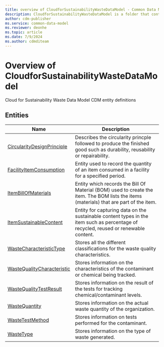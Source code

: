```yaml
---
title: overview of CloudforSustainabilityWasteDataModel - Common Data Model | Microsoft Docs
description: CloudforSustainabilityWasteDataModel is a folder that contains standard entities related to the Common Data Model.
author: cdm-publisher
ms.service: common-data-model
ms.reviewer: deonhe
ms.topic: article
ms.date: 7/9/2024
ms.author: cdmditeam
---
```


# Overview of CloudforSustainabilityWasteDataModel

Cloud for Sustainability Waste Data Model CDM entity definitions  

## Entities

|Name|Description|
|---|---|
|[CircularityDesignPrinciple](CircularityDesignPrinciple.md)|Describes the circularity princple followed to produce the finished good such as durability, reusability or repairability\.|
|[FacilityItemConsumption](FacilityItemConsumption.md)|Entity used to record the quantity of an item consumed in a facility for a specified period\.|
|[ItemBillOfMaterials](ItemBillOfMaterials.md)|Entity which records the Bill Of Material \(BOM\) used to create the item\. The BOM lists the items \(materials\) that are part of the item\.|
|[ItemSustainableContent](ItemSustainableContent.md)|Entity for capturing data on the sustainable content types in the item such as percentage of recycled, reused or renewable content\.|
|[WasteCharacteristicType](WasteCharacteristicType.md)|Stores all the different classifications for the waste quality characteristics\.|
|[WasteQualityCharacteristic](WasteQualityCharacteristic.md)|Stores information on the characteristics of the contaminant or chemical being tracked\.|
|[WasteQualityTestResult](WasteQualityTestResult.md)|Stores information on the result of the tests for tracking chemical/contaminant levels\.|
|[WasteQuantity](WasteQuantity.md)|Stores information on the actual waste quantity of the organization\.|
|[WasteTestMethod](WasteTestMethod.md)|Stores information on tests performed for the contaminant\.|
|[WasteType](WasteType.md)|Stores information on the type of waste generated\.|

